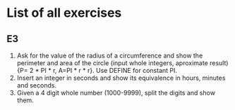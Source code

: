 List of all exercises
==============

E3
--------------
1. Ask for the value of the radius of a circumference and show the perimeter and area of the circle (input whole integers, aproximate result) {P= 2 * PI * r, A=PI * r * r}. Use DEFINE for constant PI.
2. Insert an integer in seconds and show its equivalence in hours, minutes and seconds.
3. Given a 4 digit whole number (1000-9999), split the digits and show them.
